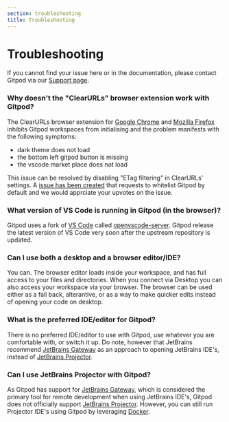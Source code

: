 ```yaml
---
section: troubleshooting
title: Troubleshooting
---
```


<script context="module">
  export const prerender = true;
</script>

# Troubleshooting

If you cannot find your issue here or in the documentation, please contact Gitpod via our [Support page](/support).

### Why doesn't the "ClearURLs" browser extension work with Gitpod?

The ClearURLs browser extension for [Google Chrome](https://chrome.google.com/webstore/detail/clearurls/lckanjgmijmafbedllaakclkaicjfmnk?hl=en) and [Mozilla Firefox](https://addons.mozilla.org/en-US/firefox/addon/clearurls/) inhibits Gitpod workspaces from initialising and the problem manifests with the following symptoms:

- dark theme does not load
- the bottom left gitpod button is missing
- the vscode market place does not load

This issue can be resolved by disabling "ETag filtering" in ClearURLs’ settings. A [issue has been created](https://gitlab.com/KevinRoebert/ClearUrls/-/issues/977) that requests to whitelist Gitpod by default and we would apprciate your upvotes on the issue.

### What version of VS Code is running in Gitpod (in the browser)?

Gitpod uses a fork of [VS Code](https://github.com/microsoft/vscode) called [openvscode-server](https://github.com/gitpod-io/openvscode-server). Gitpod release the latest version of VS Code very soon after the upstream repository is updated.

### Can I use both a desktop and a browser editor/IDE?

You can. The browser editor loads inside your workspace, and has full access to your files and directories. When you connect via Desktop you can also access your workspace via your browser. The browser can be used either as a fall back, alterantive, or as a way to make quicker edits instead of opening your code on desktop.

### What is the preferred IDE/editor for Gitpod?

There is no preferred IDE/editor to use with Gitpod, use whatever you are comfortable with, or switch it up. Do note, however that JetBrains recommend [JetBrains Gateway](ides-and-editors/jetbrains-gateway) as an approach to opening JetBrains IDE's, instead of [JetBrains Projector](https://lp.jetbrains.com/projector/).

### Can I use JetBrains Projector with Gitpod?

As Gitpod has support for [JetBrains Gateway](ides-and-editors/jetbrains-gateway), which is considered the primary tool for remote development when using JetBrains IDE's, Gitpod does not officially support [JetBrains Projector](https://lp.jetbrains.com/projector/). However, you can still run Projector IDE's using Gitpod by leveraging [Docker](/docs/config-docker).
